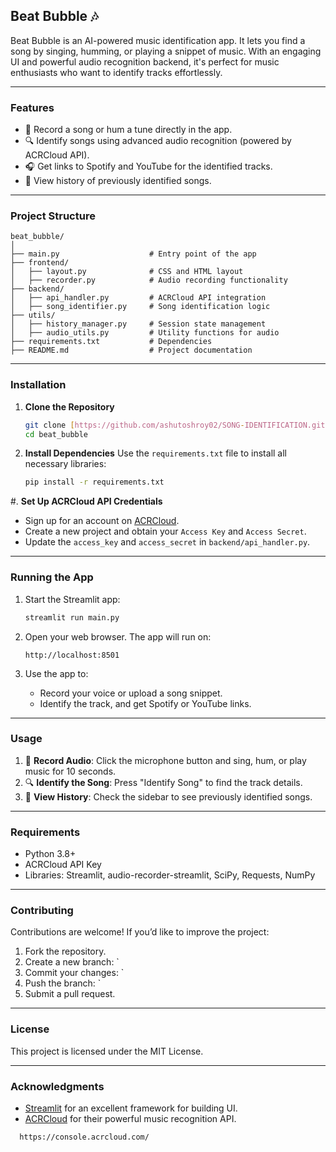 ## **Beat Bubble 🎶**
Beat Bubble is an AI-powered music identification app. It lets you find a song by singing, humming, or playing a snippet of music. With an engaging UI and powerful audio recognition backend, it's perfect for music enthusiasts who want to identify tracks effortlessly.

---

### **Features**
- 🎤 Record a song or hum a tune directly in the app.
- 🔍 Identify songs using advanced audio recognition (powered by ACRCloud API).
- 🎧 Get links to Spotify and YouTube for the identified tracks.
- 📜 View history of previously identified songs.

---

### **Project Structure**
```
beat_bubble/
│
├── main.py                    # Entry point of the app
├── frontend/
│   ├── layout.py              # CSS and HTML layout
│   ├── recorder.py            # Audio recording functionality
├── backend/
│   ├── api_handler.py         # ACRCloud API integration
│   ├── song_identifier.py     # Song identification logic
├── utils/
│   ├── history_manager.py     # Session state management
│   ├── audio_utils.py         # Utility functions for audio
├── requirements.txt           # Dependencies
├── README.md                  # Project documentation
```

---

### **Installation**

1. **Clone the Repository**
   ```bash
   git clone [https://github.com/ashutoshroy02/SONG-IDENTIFICATION.git]
   cd beat_bubble
   ```

2. **Install Dependencies**
   Use the `requirements.txt` file to install all necessary libraries:
   ```bash
   pip install -r requirements.txt
   ```

#. **Set Up ACRCloud API Credentials**
   - Sign up for an account on [ACRCloud](https://www.acrcloud.com/).
   - Create a new project and obtain your `Access Key` and `Access Secret`.
   - Update the `access_key` and `access_secret` in `backend/api_handler.py`.

---

### **Running the App**

1. Start the Streamlit app:
   ```bash
   streamlit run main.py
   ```

2. Open your web browser. The app will run on:
   ```
   http://localhost:8501
   ```

3. Use the app to:
   - Record your voice or upload a song snippet.
   - Identify the track, and get Spotify or YouTube links.

---

### **Usage**
1. 🎤 **Record Audio**: Click the microphone button and sing, hum, or play music for 10 seconds.
2. 🔍 **Identify the Song**: Press "Identify Song" to find the track details.
3. 📜 **View History**: Check the sidebar to see previously identified songs.

---

### **Requirements**
- Python 3.8+
- ACRCloud API Key
- Libraries: Streamlit, audio-recorder-streamlit, SciPy, Requests, NumPy

---

### **Contributing**
Contributions are welcome! If you’d like to improve the project:
1. Fork the repository.
2. Create a new branch: `
3. Commit your changes: `
4. Push the branch: `
5. Submit a pull request.

---

### **License**
This project is licensed under the MIT License.

---

### **Acknowledgments**
- [Streamlit](https://streamlit.io/) for an excellent framework for building UI.
- [ACRCloud](https://www.acrcloud.com/) for their powerful music recognition API.

```http
  https://console.acrcloud.com/ 
```
